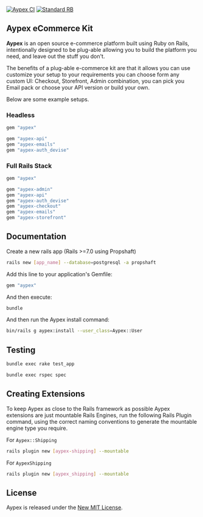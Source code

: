 [![Aypex CI](https://github.com/aypex-io/aypex/actions/workflows/ci.yml/badge.svg)](https://github.com/aypex-io/aypex/actions/workflows/ci.yml)
[![Standard RB](https://github.com/aypex-io/aypex/actions/workflows/standard_rb_core.yml/badge.svg)](https://github.com/aypex-io/aypex/actions/workflows/standard_rb_core.yml)

## Aypex eCommerce Kit

**Aypex** is an open source e-commerce platform built using Ruby on Rails, intentionally designed to be
plug-able allowing you to build the platform you need, and leave out the stuff you don't.

The benefits of a plug-able e-commerce kit are that it allows you can use customize your setup to your requirements
you can choose form any custom UI: Checkout, Storefront, Admin combination, you can pick you Email pack or choose your API version or build your own.

Below are some example setups.
### Headless

```ruby
gem "aypex"

gem "aypex-api"
gem "aypex-emails"
gem "aypex-auth_devise"
```

### Full Rails Stack
```ruby
gem "aypex"

gem "aypex-admin"
gem "aypex-api"
gem "aypex-auth_devise"
gem "aypex-checkout"
gem "aypex-emails"
gem "aypex-storefront"
```

## Documentation

Create a new rails app (Rails >=7.0 using Propshaft)
```bash
rails new [app_name] --database=postgresql -a propshaft
```

Add this line to your application's Gemfile:
```ruby
gem "aypex"
```

And then execute:
```bash
bundle
```

And then run the Aypex install command:
```bash
bin/rails g aypex:install --user_class=Aypex::User
```

## Testing

```bash
bundle exec rake test_app
```

```bash
bundle exec rspec spec
```

## Creating Extensions

To keep Aypex as close to the Rails framework as possible Aypex extensions are just mountable Rails Engines, run the following Rails Plugin command,
using the correct naming conventions to generate the mountable engine type you require.

For `Aypex::Shipping`
```bash
rails plugin new [aypex-shipping] --mountable
```

For `AypexShipping`
```bash
rails plugin new [aypex_shipping] --mountable
```

## License

Aypex is released under the [New MIT License](https://github.com/aypex-io/aypex/blob/main/MIT-LICENSE).
